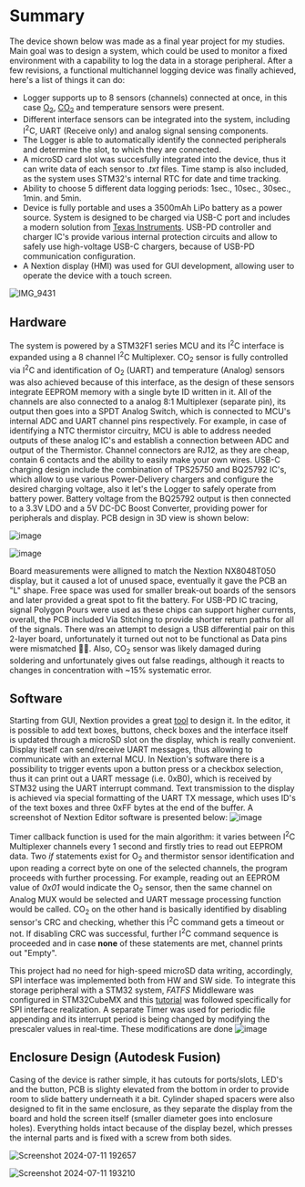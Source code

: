 # Summary
The device shown below was made as a final year project for my studies. Main goal was to design a system, which could be used to monitor a fixed environment with a capability to log the data in a storage peripheral. After a few revisions, a functional multichannel logging device was finally achieved, here's a list of things it can do:
* Logger supports up to 8 sensors (channels) connected at once, in this case [O<sub>2</sub>](https://gaslab.com/products/oxygen-sensor-luminox-lox-o2), [CO<sub>2</sub>](https://sensirion.com/products/catalog/STC31) and temperature sensors were present.
* Different interface sensors can be integrated into the system, including I<sup>2</sup>C, UART (Receive only) and analog signal sensing components.
* The Logger is able to automatically identify the connected peripherals and determine the slot, to which they are connected. 
* A microSD card slot was succesfully integrated into the device, thus it can write data of each sensor to _.txt_ files. Time stamp is also included, as the system uses STM32's internal RTC for date and time tracking.
* Ability to choose 5 different data logging periods: 1sec., 10sec., 30sec., 1min. and 5min. 
* Device is fully portable and uses a 3500mAh LiPo battery as a power source. System is designed to be charged via USB-C port and includes a modern solution from [Texas Instruments](https://www.ti.com/lit/ug/slvuby2a/slvuby2a.pdf?ts=1707079337468&ref_url=https%253A%252F%252Fwww.google.com%252F). USB-PD controller and charger IC's provide various internal protection circuits and allow to safely use high-voltage USB-C chargers, because of USB-PD communication configuration.
* A Nextion display (HMI) was used for GUI development, allowing user to operate the device with a touch screen.

![IMG_9431](https://github.com/dyanke3/Multichannel-Data-Logger-with-GUI/assets/170525314/58cd7c52-1b8a-4618-a0b1-d3f28c3bf7cf)

## Hardware
The system is powered by a STM32F1 series MCU and its I<sup>2</sup>C interface is expanded using a 8 channel I<sup>2</sup>C Multiplexer. CO<sub>2</sub> sensor is fully controlled via I<sup>2</sup>C and identification of O<sub>2</sub> (UART) and temperature (Analog) sensors was also achieved because of this interface, as the design of these sensors integrate EEPROM memory with a single byte ID written in it. All of the channels are also connected to a analog 8:1 Multiplexer (separate pin), its output then goes into a SPDT Analog Switch, which is connected to MCU's internal ADC and UART channel pins respectively. For example, in case of identifying a NTC thermistor circuitry, MCU is able to address needed outputs of these analog IC's and establish a connection between ADC and output of the Thermistor. Channel connectors are RJ12, as they are cheap, contain 6 contacts and the ability to easily make your own wires. USB-C charging design include the combination of TPS25750 and BQ25792 IC's, which allow to use various Power-Delivery chargers and configure the desired charging voltage, also it let's the Logger to safely operate from battery power. Battery voltage from the BQ25792 output is then connected to a 3.3V LDO and a 5V DC-DC Boost Converter, providing power for peripherals and display. PCB design in 3D view is shown below:

![image](https://github.com/dyanke3/Multichannel-Data-Logger-with-GUI/assets/170525314/7175eb4d-cc74-4f40-9903-cf95f59386f9)

![image](https://github.com/dyanke3/Multichannel-Data-Logger-with-GUI/assets/170525314/0e2a31dc-ac39-46d9-a99f-c38c65462419)

Board measurements were alligned to match the Nextion NX8048T050 display, but it caused a lot of unused space, eventually it gave the PCB an "L" shape. Free space was used for smaller break-out boards of the sensors and later provided a great spot to fit the battery. For USB-PD IC tracing, signal Polygon Pours were used as these chips can support higher currents, overall, the PCB included Via Stitching to provide shorter return paths for all of the signals. There was an attempt to design a USB differential pair on this 2-layer board, unfortunately it turned out not to be functional as Data pins were mismatched 🤦‍♂️. Also, CO<sub>2</sub> sensor was likely damaged during soldering and unfortunately gives out false readings, although it reacts to changes in concentration with ~15% systematic error.

## Software
Starting from GUI, Nextion provides a great [tool](https://nextion.tech/editor_guide/) to design it. In the editor, it is possible to add text boxes, buttons, check boxes and the interface itself is updated through a microSD slot on the display, which is really convenient. Display itself can send/receive UART messages, thus allowing to communicate with an external MCU. In Nextion's software there is a possibility to trigger events upon a button press or a checkbox selection, thus it can print out a UART message (i.e. 0xB0), which is received by STM32 using the UART interrupt command. Text transmission to the display is achieved via special formatting of the UART TX message, which uses ID's of the text boxes and three 0xFF bytes at the end of the buffer. A screenshot of Nextion Editor software is presented below:
![image](https://github.com/user-attachments/assets/64dec098-7ee7-4320-a0a9-fcd0b0a071bd)

Timer callback function is used for the main algorithm: it varies between I<sup>2</sup>C Multiplexer channels every 1 second and firstly tries to read out EEPROM data. Two _if_ statements exist for O<sub>2</sub> and thermistor sensor identification and upon reading a correct byte on one of the selected channels, the program proceeds with further processing. For example, reading out an EEPROM value of _0x01_ would indicate the O<sub>2</sub> sensor, then the same channel on Analog MUX would be selected and UART message processing function would be called. CO<sub>2</sub> on the other hand is basically identified by disabling sensor's CRC and checking, whether this I<sup>2</sup>C command gets a timeout or not. If disabling CRC was successful, further I<sup>2</sup>C command sequence is proceeded and in case **none** of these statements are met, channel prints out "Empty".

This project had no need for high-speed microSD data writing, accordingly, SPI interface was implemented both from HW and SW side. To integrate this storage peripheral with a STM32 system, _FATFS_ Middleware was configured in STM32CubeMX and this [tutorial](https://controllerstech.com/sd-card-using-spi-in-stm32/) was followed specifically for SPI interface realization. A separate Timer was used for periodic file appending and its interrupt period is being changed by modifying the prescaler values in real-time. These modifications are done 
![image](https://github.com/user-attachments/assets/7c7547f9-2da8-4a97-ab0e-dae25e2dd4ec)

## Enclosure Design (Autodesk Fusion)
Casing of the device is rather simple, it has cutouts for ports/slots, LED's and the button, PCB is slighty elevated from the bottom in order to provide room to slide battery underneath it a bit. Cylinder shaped spacers were also designed to fit in the same enclosure, as they separate the display from the board and hold the screen itself (smaller diameter goes into enclosure holes). Everything holds intact because of the display bezel, which presses the internal parts and is fixed with a screw from both sides. 

![Screenshot 2024-07-11 192657](https://github.com/dyanke3/Multichannel-Data-Logger-with-GUI/assets/170525314/f2e8a286-947e-434e-b6b2-dc38e4024dd9)

![Screenshot 2024-07-11 193210](https://github.com/dyanke3/Multichannel-Data-Logger-with-GUI/assets/170525314/3177ca6a-b7b5-4d93-8a06-99bcc2b2397d)

